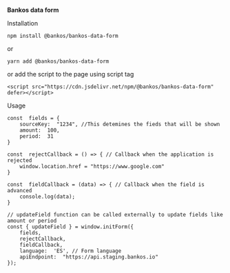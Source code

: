 **Bankos data form**

Installation

    npm install @bankos/bankos-data-form

or 

    yarn add @bankos/bankos-data-form

or add the script to the page using script tag

    <script src="https://cdn.jsdelivr.net/npm/@bankos/bankos-data-form" defer></script>


Usage

    const  fields = {    
	    sourceKey:  "1234", //This detemines the fieds that will be shown
	    amount:  100,
	    period:  31
    }
    
    const  rejectCallback = () => { // Callback when the application is rejected
	    window.location.href = "https://www.google.com" 	
    }      
    
    const  fieldCallback = (data) => { // Callback when the field is advanced
	    console.log(data);
    }      
    
    // updateField function can be called externally to update fields like amount or period
    const { updateField } = window.initForm({
	    fields,
	    rejectCallback,
	    fieldCallback,
	    language:  'ES', // Form language
	    apiEndpoint:  "https://api.staging.bankos.io"
    });

